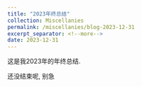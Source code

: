 ```yaml
---
title: "2023年终总结"
collection: Miscellanies
permalink: /miscellanies/blog-2023-12-31
excerpt_separator: <!--more-->
date: 2023-12-31
---
```

这是我2023年的年终总结.
<!--more-->

还没结束呢, 别急
